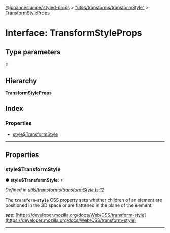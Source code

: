 [@johanneslumpe/styled-props](../README.md) > ["utils/transforms/transformStyle"](../modules/_utils_transforms_transformstyle_.md) > [TransformStyleProps](../interfaces/_utils_transforms_transformstyle_.transformstyleprops.md)

# Interface: TransformStyleProps

## Type parameters
#### T 
## Hierarchy

**TransformStyleProps**

## Index

### Properties

* [style$TransformStyle](_utils_transforms_transformstyle_.transformstyleprops.md#style_transformstyle)

---

## Properties

<a id="style_transformstyle"></a>

###  style$TransformStyle

**● style$TransformStyle**: *`T`*

*Defined in [utils/transforms/transformStyle.ts:12](https://github.com/johanneslumpe/styled-props/blob/8e709f1/src/utils/transforms/transformStyle.ts#L12)*

The **`transform-style`** CSS property sets whether children of an element are positioned in the 3D space or are flattened in the plane of the element.

*__see__*: [https://developer.mozilla.org/docs/Web/CSS/transform-style](https://developer.mozilla.org/docs/Web/CSS/transform-style)

___

